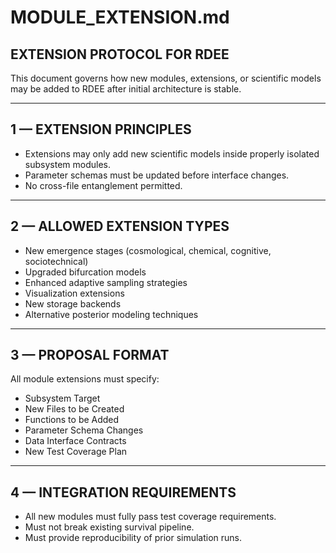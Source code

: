 # MODULE_EXTENSION.md

## EXTENSION PROTOCOL FOR RDEE

This document governs how new modules, extensions, or scientific models may be added to RDEE after initial architecture is stable.

---

## 1 — EXTENSION PRINCIPLES

- Extensions may only add new scientific models inside properly isolated subsystem modules.
- Parameter schemas must be updated before interface changes.
- No cross-file entanglement permitted.

---

## 2 — ALLOWED EXTENSION TYPES

- New emergence stages (cosmological, chemical, cognitive, sociotechnical)
- Upgraded bifurcation models
- Enhanced adaptive sampling strategies
- Visualization extensions
- New storage backends
- Alternative posterior modeling techniques

---

## 3 — PROPOSAL FORMAT

All module extensions must specify:

- Subsystem Target
- New Files to be Created
- Functions to be Added
- Parameter Schema Changes
- Data Interface Contracts
- New Test Coverage Plan

---

## 4 — INTEGRATION REQUIREMENTS

- All new modules must fully pass test coverage requirements.
- Must not break existing survival pipeline.
- Must provide reproducibility of prior simulation runs.
